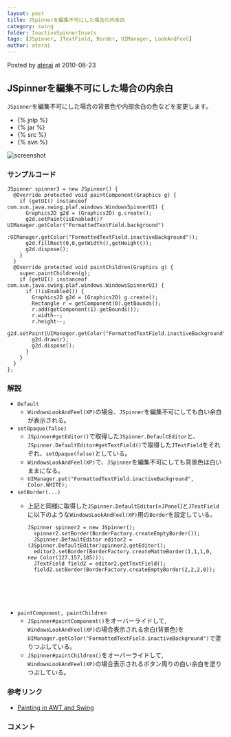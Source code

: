 ```yaml
---
layout: post
title: JSpinnerを編集不可にした場合の内余白
category: swing
folder: InactiveSpinnerInsets
tags: [JSpinner, JTextField, Border, UIManager, LookAndFeel]
author: aterai
---
```


Posted by [aterai](http://terai.xrea.jp/aterai.html) at 2010-08-23

## JSpinnerを編集不可にした場合の内余白
`JSpinner`を編集不可にした場合の背景色や内部余白の色などを変更します。

- {% jnlp %}
- {% jar %}
- {% src %}
- {% svn %}

<!-- dummy comment line for breaking list -->

![screenshot](http://lh4.ggpht.com/_9Z4BYR88imo/TQTOcTAKgdI/AAAAAAAAAcY/R1dvME0C6UA/s800/InactiveSpinnerInsets.png)

### サンプルコード
<pre class="prettyprint"><code>JSpinner spinner3 = new JSpinner() {
  @Override protected void paintComponent(Graphics g) {
    if (getUI() instanceof com.sun.java.swing.plaf.windows.WindowsSpinnerUI) {
      Graphics2D g2d = (Graphics2D) g.create();
      g2d.setPaint(isEnabled()?UIManager.getColor("FormattedTextField.background")
                   :UIManager.getColor("FormattedTextField.inactiveBackground"));
      g2d.fillRect(0,0,getWidth(),getHeight());
      g2d.dispose();
    }
  }
  @Override protected void paintChildren(Graphics g) {
    super.paintChildren(g);
    if (getUI() instanceof com.sun.java.swing.plaf.windows.WindowsSpinnerUI) {
      if (!isEnabled()) {
        Graphics2D g2d = (Graphics2D) g.create();
        Rectangle r = getComponent(0).getBounds();
        r.add(getComponent(1).getBounds());
        r.width--;
        r.height--;
        g2d.setPaint(UIManager.getColor("FormattedTextField.inactiveBackground"));
        g2d.draw(r);
        g2d.dispose();
      }
    }
  }
};
</code></pre>

### 解説
- `Default`
    - `WindowsLookAndFeel(XP)`の場合、`JSpinner`を編集不可にしても白い余白が表示される。
- `setOpaque(false)`
    - `JSpinner#getEditor()`で取得した`JSpinner.DefaultEditor`と、`JSpinner.DefaultEditor#getTextField()`で取得した`JTextField`をそれぞれ、`setOpaque(false)`としている。
    - `WindowsLookAndFeel(XP)`で、`JSpinner`を編集不可にしても背景色は白いままになる。
    - `UIManager.put("FormattedTextField.inactiveBackground", Color.WHITE);`
- `setBorder(...)`
    - 上記と同様に取得した`JSpinner.DefaultEditor`(=`JPanel`)と`JTextField`に以下のような`WindowsLookAndFeel(XP)`用の`Border`を設定している。
        
        <pre class="prettyprint"><code>JSpinner spinner2 = new JSpinner();
        spinner2.setBorder(BorderFactory.createEmptyBorder());
        JSpinner.DefaultEditor editor2 = (JSpinner.DefaultEditor)spinner2.getEditor();
        editor2.setBorder(BorderFactory.createMatteBorder(1,1,1,0, new Color(127,157,185)));
        JTextField field2 = editor2.getTextField();
        field2.setBorder(BorderFactory.createEmptyBorder(2,2,2,0));
</code></pre>
- `paintComponent, paintChildren`
    - `JSpinner#paintComponent()`をオーバーライドして, `WindowsLookAndFeel(XP)`の場合表示される余白(背景色)を`UIManager.getColor("FormattedTextField.inactiveBackground")`で塗りつぶしている。
    - `JSpinner#paintChildren()`をオーバーライドして,  `WindowsLookAndFeel(XP)`の場合表示されるボタン周りの白い余白を塗りつぶしている。

<!-- dummy comment line for breaking list -->

### 参考リンク
- [Painting in AWT and Swing](http://java.sun.com/products/jfc/tsc/articles/painting/)

<!-- dummy comment line for breaking list -->

### コメント
